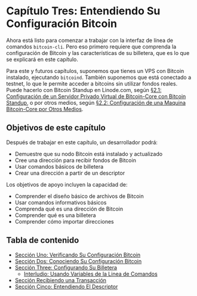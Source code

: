 # Capítulo Tres: Entendiendo Su Configuración Bitcoin

Ahora está listo para comenzar a trabajar con la interfaz de línea de comandos `bitcoin-cli`. Pero eso primero requiere que comprenda la configuración de Bitcoin y las características de su billetera, que es lo que se explicará en este capítulo.

Para este y futuros capítulos, suponemos que tienes un VPS con Bitcoin instalado, ejecutando `bitcoind`. También suponemos que está conectado a testnet, lo que le permite acceder a bitcoins sin utilizar fondos reales. Puede hacerlo con Bitcoin Standup en Linode.com, según  [§2.1: Configuración de un Servidor Privado Virtual de Bitcoin-Core con Bitcoin Standup](02_1_Configurando_un_Bitcoin-Core_VPS_con_StackScript.md), o por otros medios, según [§2.2: Configuración de una Maquina Bitcoin-Core por Otros Medios](02_2_Configurando_Bitcoin_Core_Otros.md).

## Objetivos de este capítulo

Después de trabajar en este capítulo, un desarrollador podrá:

   * Demuestre que su nodo Bitcoin está instalado y actualizado
   * Cree una dirección para recibir fondos de Bitcoin
   * Usar comandos básicos de billetera
   * Crear una dirección a partir de un descriptor
   
Los objetivos de apoyo incluyen la capacidad de:

   * Comprender el diseño básico de archivos de Bitcoin
   * Usar comandos informativos básicos
   * Comprenda qué es una dirección de Bitcoin
   * Comprender qué es una billetera
   * Comprender cómo importar direcciones
   
## Tabla de contenido

* [Sección Uno: Verificando Su Configuración Bitcoin](03_1_Verificando_Su_Configuracion_Bitcoin.md)
* [Sección Dos: Conociendo Su Configuración Bitcoin](03_2_Conociendo_Su_Configuracion_Bitcoin.md)
* [Sección Three: Configurando Su Billetera](03_3_Configurando_Su_Billetera.md)
   * [Interludio: Usando Variables de la Linea de Comandos](03_3_Interludio_Usando_Variables_Linea_Comando.md)
* [Sección Recibiendo una Transacción](03_4_Recibiendo_una_Transaccion.md)
* [Sección Cinco: Entendiendo El Descriptor](03_5_Entendiendo_El_Descriptor.md)
